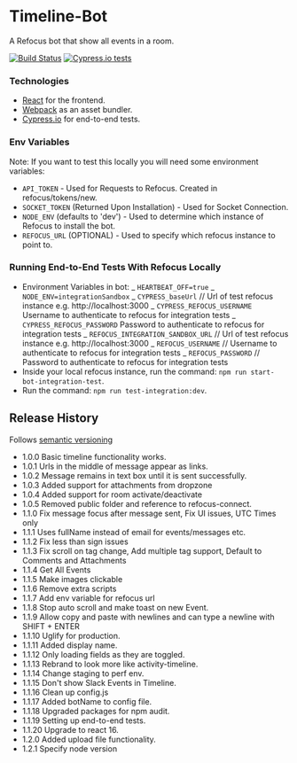 # Timeline-Bot

A Refocus bot that show all events in a room.

[![Build Status](https://travis-ci.org/salesforce/refocus-bot-timeline.svg?branch=master)](https://travis-ci.org/salesforce/refocus-bot-timeline.svg)
[![Cypress.io tests](https://img.shields.io/badge/cypress.io-tests-green.svg?style=flat-square)](https://cypress.io)

### Technologies

- [React](https://facebook.github.io/react/) for the frontend.
- [Webpack](https://webpack.github.io/) as an asset bundler.
- [Cypress.io](https://www.cypress.io/) for end-to-end tests.

### Env Variables

Note: If you want to test this locally you will need some environment variables:

- `API_TOKEN` - Used for Requests to Refocus. Created in refocus/tokens/new.
- `SOCKET_TOKEN` (Returned Upon Installation) - Used for Socket Connection.
- `NODE_ENV` (defaults to 'dev') - Used to determine which instance of Refocus to install the bot.
- `REFOCUS_URL` (OPTIONAL) - Used to specify which refocus instance to point to.

### Running End-to-End Tests With Refocus Locally

- Environment Variables in bot:
  _ `HEARTBEAT_OFF=true`
  _ `NODE_ENV=integrationSandbox`
  _ `CYPRESS_baseUrl` // Url of test refocus instance e.g. http://localhost:3000
  _ `CYPRESS_REFOCUS_USERNAME` Username to authenticate to refocus for integration tests
  _ `CYPRESS_REFOCUS_PASSWORD` Password to authenticate to refocus for integration tests
  _ `REFOCUS_INTEGRATION_SANDBOX_URL` // Url of test refocus instance e.g. http://localhost:3000
  _ `REFOCUS_USERNAME` // Username to authenticate to refocus for integration tests
  _ `REFOCUS_PASSWORD` // Password to authenticate to refocus for integration tests
- Inside your local refocus instance, run the command: `npm run start-bot-integration-test`.
- Run the command: `npm run test-integration:dev`.

## Release History

Follows [semantic versioning](https://docs.npmjs.com/getting-started/semantic-versioning#semver-for-publishers)

- 1.0.0 Basic timeline functionality works.
- 1.0.1 Urls in the middle of message appear as links.
- 1.0.2 Message remains in text box until it is sent successfully.
- 1.0.3 Added support for attachments from dropzone
- 1.0.4 Added support for room activate/deactivate
- 1.0.5 Removed public folder and reference to refocus-connect.
- 1.1.0 Fix message focus after message sent, Fix UI issues, UTC Times only
- 1.1.1 Uses fullName instead of email for events/messages etc.
- 1.1.2 Fix less than sign issues
- 1.1.3 Fix scroll on tag change, Add multiple tag support, Default to Comments and Attachments
- 1.1.4 Get All Events
- 1.1.5 Make images clickable
- 1.1.6 Remove extra scripts
- 1.1.7 Add env variable for refocus url
- 1.1.8 Stop auto scroll and make toast on new Event.
- 1.1.9 Allow copy and paste with newlines and can type a newline with SHIFT + ENTER
- 1.1.10 Uglify for production.
- 1.1.11 Added display name.
- 1.1.12 Only loading fields as they are toggled.
- 1.1.13 Rebrand to look more like activity-timeline.
- 1.1.14 Change staging to perf env.
- 1.1.15 Don't show Slack Events in Timeline.
- 1.1.16 Clean up config.js
- 1.1.17 Added botName to config file.
- 1.1.18 Upgraded packages for npm audit.
- 1.1.19 Setting up end-to-end tests.
- 1.1.20 Upgrade to react 16.
- 1.2.0 Added upload file functionality.
- 1.2.1 Specify node version
